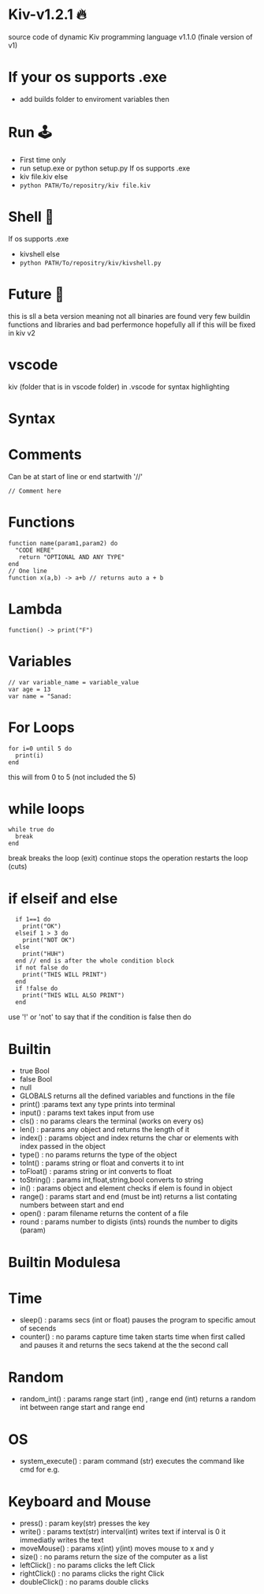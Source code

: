 # Kiv-v1.2.1 🔥
source code of dynamic Kiv programming language v1.1.0 (finale version of v1)
# If your os supports .exe
- add builds folder to enviroment variables then
# Run 🕹️
- First time only
- run setup.exe or python setup.py 
If os supports .exe
- kiv file.kiv
else
- ```python PATH/To/repositry/kiv file.kiv```
# Shell 🐢
If os supports .exe
- kivshell
else
- ```python PATH/To/repositry/kiv/kivshell.py```
# Future 🔮
this is sll a beta version meaning not all binaries are found very few buildin functions and libraries and bad perfermonce hopefully all if this will be fixed in kiv v2
# vscode
kiv (folder that is in vscode folder) in .vscode for syntax highlighting 
# Syntax
# Comments
Can be at start of line or end
startwith '//'
``` 
// Comment here
```
# Functions
```
function name(param1,param2) do
  "CODE HERE"
   return "OPTIONAL AND ANY TYPE"
end
// One line
function x(a,b) -> a+b // returns auto a + b
```
# Lambda 
```
function() -> print("F")
```
# Variables
```
// var variable_name = variable_value
var age = 13
var name = "Sanad:
```
# For Loops
```
for i=0 until 5 do 
  print(i)
end
``` 
this will from 0 to 5 (not included the 5)
# while loops
```
while true do
  break
end
```
break breaks the loop (exit)
continue stops the operation restarts the loop (cuts)
# if elseif and else
```
  if 1==1 do
    print("OK")
  elseif 1 > 3 do
    print("NOT OK")
  else
    print("HUH")
  end // end is after the whole condition block
  if not false do
    print("THIS WILL PRINT")
  end
  if !false do
    print("THIS WILL ALSO PRINT")
  end
  ```
  use '!' or 'not' to say that if the condition is false then do 
# Builtin
- true Bool
- false Bool
- null
- GLOBALS returns all the defined variables and functions in the file
- print() :params text any type prints into terminal
- input() : params text takes input from use
- cls() : no params clears the terminal (works on every os)
- len() : params any object and returns the length of it
- index() : params object and index returns the char or elements with index passed in the object
- type() : no params returns the type of the object
- toInt() : params string or float and converts it to int
- toFloat() : params string or int converts to float
- toString() : params int,float,string,bool converts to string
- in() : params object and element checks if elem is found in object
- range() : params start and end (must be int) returns a list contating numbers between start and end
- open() : param filename returns the content of a file
- round : params number to digists (ints) rounds the number to digits (param)
# Builtin Modulesa
# Time
- sleep() : params secs (int or float) pauses the program to specific amout of secends
- counter() : no params capture time taken starts time when first called and pauses it and returns the secs takend at the the second call
# Random
- random_int() : params range start (int) , range end (int) returns a random int between range start and range end
# OS
- system_execute() : param command (str) executes the command like cmd for e.g.
# Keyboard and Mouse
- press() : param key(str) presses the key
- write() : params text(str) interval(int) writes text if interval is 0 it immediatly writes the text
- moveMouse() : params x(int) y(int) moves mouse to x and y
- size() : no params return the size of the computer as a list
- leftClick() : no params clicks the left Click
- rightClick() : no params clicks the right Click
- doubleClick() : no params double clicks
  
    
  
  
